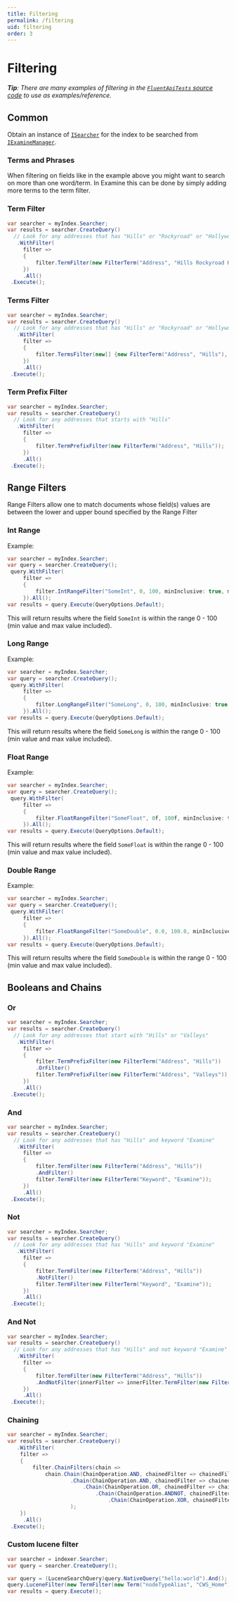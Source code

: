 ```yaml
---
title: Filtering
permalink: /filtering
uid: filtering
order: 3
---
```

Filtering
===

_**Tip**: There are many examples of filtering in the [`FluentApiTests` source code](https://github.com/Shazwazza/Examine/blob/release/3.0/src/Examine.Test/Examine.Lucene/Search/FluentApiTests.cs) to use as examples/reference._

## Common

Obtain an instance of [`ISearcher`](xref:Examine.ISearcher) for the index to be searched from [`IExamineManager`](xref:Examine.IExamineManager).

### Terms and Phrases

When filtering on fields like in the example above you might want to search on more than one word/term. In Examine this can be done by simply adding more terms to the term filter.

### Term Filter

```csharp
var searcher = myIndex.Searcher;
var results = searcher.CreateQuery()
  // Look for any addresses that has "Hills" or "Rockyroad" or "Hollywood"
   .WithFilter(
     filter =>
     {
         filter.TermFilter(new FilterTerm("Address", "Hills Rockyroad Hollywood"));
     })
     .All()
 .Execute();
```

### Terms Filter

```csharp
var searcher = myIndex.Searcher;
var results = searcher.CreateQuery()
  // Look for any addresses that has "Hills" or "Rockyroad" or "Hollywood"
   .WithFilter(
     filter =>
     {
         filter.TermsFilter(new[] {new FilterTerm("Address", "Hills"), new FilterTerm("Address", "Rockyroad"), new FilterTerm("Address", "Hollywood") });
     })
     .All()
 .Execute();
```

### Term Prefix Filter

```csharp
var searcher = myIndex.Searcher;
var results = searcher.CreateQuery()
  // Look for any addresses that starts with "Hills"
   .WithFilter(
     filter =>
     {
         filter.TermPrefixFilter(new FilterTerm("Address", "Hills"));
     })
     .All()
 .Execute();
```

## Range Filters

Range Filters allow one to match documents whose field(s) values are between the lower and upper bound specified by the Range Filter

### Int Range

Example:

```csharp
var searcher = myIndex.Searcher;
var query = searcher.CreateQuery();
 query.WithFilter(
     filter =>
     {
         filter.IntRangeFilter("SomeInt", 0, 100, minInclusive: true, maxInclusive: true);
     }).All();
var results = query.Execute(QueryOptions.Default);
```

This will return results where the field `SomeInt` is within the range 0 - 100 (min value and max value included).

### Long Range

Example:

```csharp
var searcher = myIndex.Searcher;
var query = searcher.CreateQuery();
 query.WithFilter(
     filter =>
     {
         filter.LongRangeFilter("SomeLong", 0, 100, minInclusive: true, maxInclusive: true);
     }).All();
var results = query.Execute(QueryOptions.Default);
```

This will return results where the field `SomeLong` is within the range 0 - 100 (min value and max value included).

### Float Range

Example:

```csharp
var searcher = myIndex.Searcher;
var query = searcher.CreateQuery();
 query.WithFilter(
     filter =>
     {
         filter.FloatRangeFilter("SomeFloat", 0f, 100f, minInclusive: true, maxInclusive: true);
     }).All();
var results = query.Execute(QueryOptions.Default);
```

This will return results where the field `SomeFloat` is within the range 0 - 100 (min value and max value included).

### Double Range

Example:

```csharp
var searcher = myIndex.Searcher;
var query = searcher.CreateQuery();
 query.WithFilter(
     filter =>
     {
         filter.FloatRangeFilter("SomeDouble", 0.0, 100.0, minInclusive: true, maxInclusive: true);
     }).All();
var results = query.Execute(QueryOptions.Default);
```

This will return results where the field `SomeDouble` is within the range 0 - 100 (min value and max value included).

## Booleans and Chains

### Or

```csharp
var searcher = myIndex.Searcher;
var results = searcher.CreateQuery()
  // Look for any addresses that start with "Hills" or "Valleys"
   .WithFilter(
     filter =>
     {
         filter.TermPrefixFilter(new FilterTerm("Address", "Hills"))
         .OrFilter()
         filter.TermPrefixFilter(new FilterTerm("Address", "Valleys"));
     })
     .All()
 .Execute();
```

### And

```csharp
var searcher = myIndex.Searcher;
var results = searcher.CreateQuery()
  // Look for any addresses that has "Hills" and keyword "Examine"
   .WithFilter(
     filter =>
     {
         filter.TermFilter(new FilterTerm("Address", "Hills"))
         .AndFilter()
         filter.TermFilter(new FilterTerm("Keyword", "Examine"));
     })
     .All()
 .Execute();
```

### Not

```csharp
var searcher = myIndex.Searcher;
var results = searcher.CreateQuery()
  // Look for any addresses that has "Hills" and keyword "Examine"
   .WithFilter(
     filter =>
     {
         filter.TermFilter(new FilterTerm("Address", "Hills"))
         .NotFilter()
         filter.TermFilter(new FilterTerm("Keyword", "Examine"));
     })
     .All()
 .Execute();
```

### And Not

```csharp
var searcher = myIndex.Searcher;
var results = searcher.CreateQuery()
  // Look for any addresses that has "Hills" and not keyword "Examine"
   .WithFilter(
     filter =>
     {
         filter.TermFilter(new FilterTerm("Address", "Hills"))
         .AndNotFilter(innerFilter => innerFilter.TermFilter(new FilterTerm("Keyword", "Examine")));
     })
     .All()
 .Execute();
```

### Chaining

```csharp
var searcher = myIndex.Searcher;
var results = searcher.CreateQuery()
   .WithFilter(
    filter =>
    {
        filter.ChainFilters(chain =>
            chain.Chain(ChainOperation.AND, chainedFilter => chainedFilter.NestedFieldValueExists("nodeTypeAlias")) //AND
                    .Chain(ChainOperation.AND, chainedFilter => chainedFilter.NestedTermPrefix(new FilterTerm("nodeTypeAlias", "CWS_H")))
                        .Chain(ChainOperation.OR, chainedFilter => chainedFilter.NestedTermFilter(new FilterTerm("nodeName", "my name")))
                            .Chain(ChainOperation.ANDNOT, chainedFilter => chainedFilter.NestedTermFilter(new FilterTerm("nodeName", "someone elses name")))
                                .Chain(ChainOperation.XOR, chainedFilter => chainedFilter.NestedTermPrefix(new FilterTerm("nodeName", "my")))
                    );
    })
     .All()
 .Execute();
```

### Custom lucene filter

```csharp
var searcher = indexer.Searcher;
var query = searcher.CreateQuery();

var query = (LuceneSearchQuery)query.NativeQuery("hello:world").And(); // Make query ready for extending
query.LuceneFilter(new TermFilter(new Term("nodeTypeAlias", "CWS_Home"))); // Add the raw lucene query
var results = query.Execute();
```